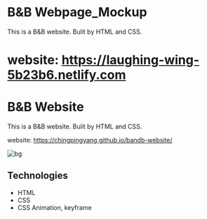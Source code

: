 
# B&B Webpage_Mockup
This is a B&B website. Bulit by HTML and CSS.

website: https://laughing-wing-5b23b6.netlify.com
=======
# B&B Website
This is a B&B website. Bulit by HTML and CSS.

website: https://chingpingyang.github.io/bandb-website/


![bg](https://user-images.githubusercontent.com/50719266/63308569-14287200-c2a8-11e9-80e6-fcf6fb7573a4.png)


## Technologies
- HTML
- CSS
- CSS Animation, keyframe
